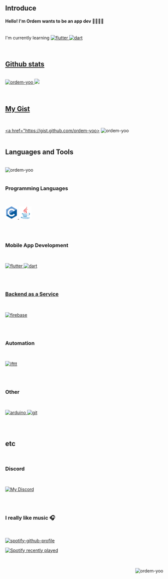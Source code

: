 ## Introduce

<h4>Hello! I'm Ordem wants to be an app dev 🧑🏽‍💻📱  </h4>
<br>
I'm currently learning <a href="https://flutter.dev" target="_blank" rel="noreferrer"> <img src="https://www.vectorlogo.zone/logos/flutterio/flutterio-icon.svg" alt="flutter" width="15" height="15"/>  <a href="https://dart.dev" target="_blank" rel="noreferrer"> <img src="https://www.vectorlogo.zone/logos/dartlang/dartlang-icon.svg" alt="dart" width="15" height="15"/>
<br>
<br>
<br>


## Github stats
<br>
<div>
<img width= "420" src="https://github-readme-streak-stats.herokuapp.com/?user=ordem-yoo&" alt="ordem-yoo" />
<img width= "420" src="https://github-readme-stats.vercel.app/api?username=ordem-yoo&show_icons=true&theme=midnight-purple&count_private=true" />
</div>
<br>
<br>


## My Gist
<br>


<a href="https://gist.github.com/ordem-yoo> <img src="https://s3.us-west-2.amazonaws.com/secure.notion-static.com/0c26bfa5-c8eb-4017-b345-7ca963de5ff7/gist.png?X-Amz-Algorithm=AWS4-HMAC-SHA256&X-Amz-Content-Sha256=UNSIGNED-PAYLOAD&X-Amz-Credential=AKIAT73L2G45EIPT3X45%2F20220826%2Fus-west-2%2Fs3%2Faws4_request&X-Amz-Date=20220826T162930Z&X-Amz-Expires=86400&X-Amz-Signature=2ce33d1e4c4a5de6774d8766a30fd6dc2b9e20ab74353f0697094237ffc4d637&X-Amz-SignedHeaders=host&response-content-disposition=filename%20%3D%22gist.png%22&x-id=GetObject" alt="ordem-yoo" width="infinity" height="100"/><a>
<br>
<br>


## Languages and Tools
<br>
<img align="center" src="https://github-readme-stats.vercel.app/api/top-langs?username=ordem-yoo&show_icons=true&locale=en&layout=compact" alt="ordem-yoo" />
<br>
<br>


### Programming Languages
<br>
<p align="left"> <a href="https://www.cprogramming.com/" target="_blank" rel="noreferrer"> <img src="https://raw.githubusercontent.com/devicons/devicon/master/icons/c/c-original.svg" alt="c" width="40" height="40"/> </a>
</a> <a href="https://www.java.com" target="_blank" rel="noreferrer"> <img src="https://raw.githubusercontent.com/devicons/devicon/master/icons/java/java-original.svg" alt="java" width="40" height="40"/> </a> </p>

<br>
<br>

### Mobile App Development
<br>
<p align="left"> 
<a href="https://flutter.dev" target="_blank" rel="noreferrer"> <img src="https://www.vectorlogo.zone/logos/flutterio/flutterio-icon.svg" alt="flutter" width="40" height="40"/> </a> <a href="https://dart.dev" target="_blank" rel="noreferrer"> <img src="https://www.vectorlogo.zone/logos/dartlang/dartlang-icon.svg" alt="dart" width="40" height="40"/></p>

<br>
<br>

### Backend as a Service
<br>
<p align="left"> <a href="https://firebase.google.com/" target="_blank" rel="noreferrer"> <img src="https://www.vectorlogo.zone/logos/firebase/firebase-icon.svg" alt="firebase" width="40" height="40"/> </a> </p>

<br>
<br>

### Automation 
<br>
<p align="left"> <a href="https://ifttt.com/" target="_blank" rel="noreferrer"> <img src="https://www.vectorlogo.zone/logos/ifttt/ifttt-ar21.svg" alt="ifttt" width=" 40" 높이="40"/> </a> </p>
  
<br>
<br>

### Other
<br>
<p align="left"> <a href="https://www.arduino.cc/" target="_blank" rel="noreferrer"> <img src="https://cdn.worldvectorlogo.com/logos/arduino-1.svg" alt="arduino" width="40" height="40"/> </a> <a href="https://git-scm.com/" target="_blank" rel="noreferrer"> <img src="https://www.vectorlogo.zone/logos/git-scm/git-scm-icon.svg" alt="git" width="40" height="40"/> </a> </p>

<br>
<br>


## etc
<br>

### Discord
<br>

[![My Discord](https://discord-readme-badge.vercel.app/api?id=358480813681016832)](https://discordapp.com/users/358480813681016832)

<br>
<br>

### I really like music 🎧
<br>

[![spotify-github-profile](https://spotify-github-profile.vercel.app/api/view?uid=b65g4u0wscp56eq1cm0fuog0f&cover_image=true&theme=novatorem&bar_color=7f3ace&bar_color_cover=false&height=1800)](https://open.spotify.com/user/b65g4u0wscp56eq1cm0fuog0f)

[![Spotify recently played](https://spotify-recently-played-readme.vercel.app/api?user=b65g4u0wscp56eq1cm0fuog0f&count=3)](https://open.spotify.com/user/b65g4u0wscp56eq1cm0fuog0f)

<br>
<br>
<img align= "right" src="https://komarev.com/ghpvc/?username=ordem-yoo&label=Profile%20views&color=0e75b6&style=flat" alt="ordem-yoo" />
<!--
**ordem-yoo/ordem-yoo** is a ✨ _special_ ✨ repository because its `README.md` (this file) appears on your GitHub profile.

Here are some ideas to get you started:

- 🔭 I’m currently working on ...
- 🌱 I’m currently learning ...
- 👯 I’m looking to collaborate on ...
- 🤔 I’m looking for help with ...
- 💬 Ask me about ...
- 📫 How to reach me: ...
- 😄 Pronouns: ...
- ⚡ Fun fact: ...
-->
